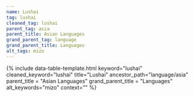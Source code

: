```yaml
---
name: Lushai
tag: lushai
cleaned_tag: lushai
parent_tag: asia
parent_title: Asian Languages
grand_parent_tag: language
grand_parent_title: Languages
alt_tags: mizo
---
```


{% include data-table-template.html 
  keyword="lushai" 
  cleaned_keyword="lushai" 
  title="Lushai"
  ancestor_path="language/asia" 
  parent_title = "Asian Languages"
  grand_parent_title = "Languages"
  alt_keywords="mizo"
  context=""
%}

